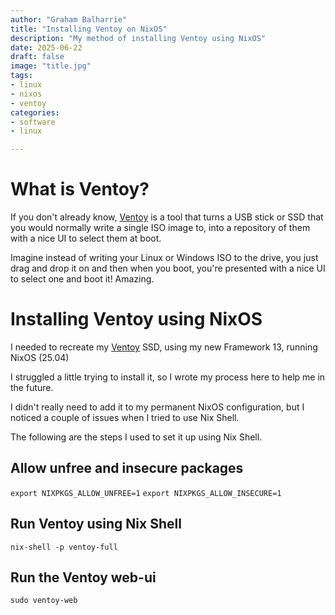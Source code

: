 ```yaml
---
author: "Graham Balharrie"
title: "Installing Ventoy on NixOS"
description: "My method of installing Ventoy using NixOS"
date: 2025-06-22
draft: false
image: "title.jpg"
tags:
- linux
- nixos
- ventoy
categories:
- software
- linux

---
```


# What is Ventoy?

If you don't already know, [Ventoy](https://www.ventoy.net/) is a tool that turns a USB stick or SSD that you would normally write a single ISO image to, into a repository of them with a nice UI to select them at boot.

Imagine instead of writing your Linux or Windows ISO to the drive, you just drag and drop it on and then when you boot, you're presented with a nice UI to select one and boot it!  Amazing.


# Installing Ventoy using NixOS

I needed to recreate my [Ventoy](https://www.ventoy.net/) SSD, using my new Framework 13, running NixOS (25.04)

I struggled a little trying to install it, so I wrote my process here to help me in the future.

I didn't really need to add it to my permanent NixOS configuration, but I noticed a couple of issues when I tried to use Nix Shell.

The following are the steps I used to set it up using Nix Shell.


## Allow unfree and insecure packages

`export NIXPKGS_ALLOW_UNFREE=1`
`export NIXPKGS_ALLOW_INSECURE=1`


## Run Ventoy using Nix Shell

`nix-shell -p ventoy-full`


## Run the Ventoy web-ui

`sudo ventoy-web`